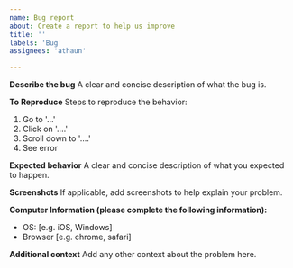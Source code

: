 ```yaml
---
name: Bug report
about: Create a report to help us improve
title: ''
labels: 'Bug'
assignees: 'athaun'

---
```


**Describe the bug**
A clear and concise description of what the bug is.

**To Reproduce**
Steps to reproduce the behavior:
1. Go to '...'
2. Click on '....'
3. Scroll down to '....'
4. See error

**Expected behavior**
A clear and concise description of what you expected to happen.

**Screenshots**
If applicable, add screenshots to help explain your problem.

**Computer Information (please complete the following information):**
 - OS: [e.g. iOS, Windows]
 - Browser [e.g. chrome, safari]

**Additional context**
Add any other context about the problem here.
